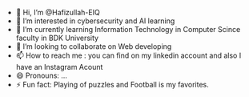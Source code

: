 - 👋 Hi, I’m @Hafizullah-EIQ
- 👀 I’m interested in cybersecurity and AI learning 
- 🌱 I’m currently learning Information Technology in Computer Scince faculty in BDK University
- 💞️ I’m looking to collaborate on Web developing 
- 📫 How to reach me : you can find on my linkedin account and also I have an Instagram Acount 
- 😄 Pronouns: ...
- ⚡ Fun fact: Playing of puzzles and Football is my favorites.

<!---
Hafizullah-EIQ/Hafizullah-EIQ is a ✨ special ✨ repository because its `README.md` (this file) appears on your GitHub profile.
You can click the Preview link to take a look at your changes.
--->
